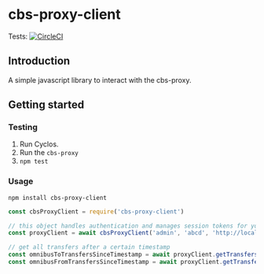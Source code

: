 # cbs-proxy-client

Tests: [![CircleCI](https://circleci.com/gh/AdharaProjects/cbs-proxy-client.svg?style=svg&circle-token=3770174a4170d3dcd342c25cb3d1f1158466b584)](https://circleci.com/gh/AdharaProjects/cbs-proxy-client)

## Introduction

A simple javascript library to interact with the cbs-proxy.

## Getting started



### Testing

1. Run Cyclos.
2. Run the `cbs-proxy`
3. `npm test`

### Usage

`npm install cbs-proxy-client`


```javascript
const cbsProxyClient = require('cbs-proxy-client')

// this object handles authentication and manages session tokens for you.
const proxyClient = await cbsProxyClient('admin', 'abcd', 'http://localhost:4000')

// get all transfers after a certain timestamp
const omnibusToTransfersSinceTimestamp = await proxyClient.getTransfersToOmnibusAccount(1533077567.294)
const omnibusFromTransfersSinceTimestamp = await proxyClient.getTransfersFromOmnibusAccount(1533077567.294)
```
